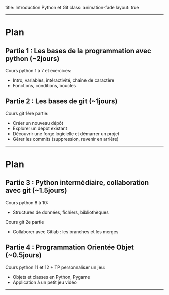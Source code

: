 title: Introduction Python et Git
class: animation-fade
layout: true

<!-- This slide will serve as the base layout for all your slides -->
<!--
.bottom-bar[
  {{title}}
]
-->

---

# Plan

## Partie 1 : Les  bases de la programmation avec python (~2jours)

Cours python 1 à 7 et exercices:
- Intro, variables, intéractivité, chaîne de caractère
- Fonctions, conditions, boucles

## Partie 2 : Les bases de git (~1jours)

Cours git 1ère partie:
- Créer un nouveau dépôt
- Explorer un dépôt existant
- Découvrir une forge logicielle et démarrer un projet
- Gérer les commits (suppression, revenir en arrière)

---

# Plan

## Partie 3 : Python intermédiaire, collaboration avec git  (~1.5jours)

Cours python 8 à 10:
- Structures de données, fichiers, bibliothèques

Cours git 2e partie
- Collaborer avec Gitlab : les branches et les merges

## Partie 4 : Programmation Orientée Objet (~0.5jours)

Cours python 11 et 12 + TP personnaliser un jeu:
- Objets et classes en Python, Pygame
- Application à un petit jeu vidéo

---